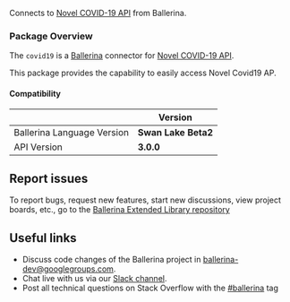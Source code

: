Connects to [Novel COVID-19 API](https://disease.sh/docs/) from Ballerina.

### Package Overview
The `covid19` is a [Ballerina](https://ballerina.io/) connector for [Novel COVID-19 API](https://disease.sh).  

This package provides the capability to easily access Novel Covid19 AP.

#### Compatibility
|                               | Version               |
|-------------------------------|-----------------------|
| Ballerina Language Version    | **Swan Lake Beta2**   |
| API Version                   | **3.0.0**             |

## Report issues
To report bugs, request new features, start new discussions, view project boards, etc., go to the [Ballerina Extended Library repository](https://github.com/ballerina-platform/ballerina-extended-library)

## Useful links
- Discuss code changes of the Ballerina project in [ballerina-dev@googlegroups.com](mailto:ballerina-dev@googlegroups.com).
- Chat live with us via our [Slack channel](https://ballerina.io/community/slack/).
- Post all technical questions on Stack Overflow with the [#ballerina](https://stackoverflow.com/questions/tagged/ballerina) tag
